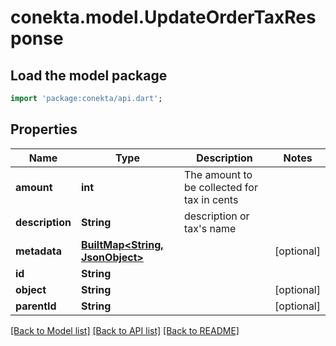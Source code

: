 # conekta.model.UpdateOrderTaxResponse

## Load the model package
```dart
import 'package:conekta/api.dart';
```

## Properties
Name | Type | Description | Notes
------------ | ------------- | ------------- | -------------
**amount** | **int** | The amount to be collected for tax in cents | 
**description** | **String** | description or tax's name | 
**metadata** | [**BuiltMap&lt;String, JsonObject&gt;**](JsonObject.md) |  | [optional] 
**id** | **String** |  | 
**object** | **String** |  | [optional] 
**parentId** | **String** |  | [optional] 

[[Back to Model list]](../README.md#documentation-for-models) [[Back to API list]](../README.md#documentation-for-api-endpoints) [[Back to README]](../README.md)


